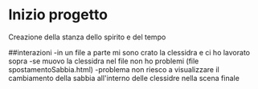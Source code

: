 # Inizio progetto
Creazione della stanza dello spirito e del tempo

##interazioni
-in un file a parte mi sono crato la clessidra e ci ho lavorato sopra
-se muovo la clessidra nel file non ho problemi (file spostamentoSabbia.html)
-problema non riesco a visualizzare il cambiamento della sabbia all'interno delle clessidre nella scena finale
